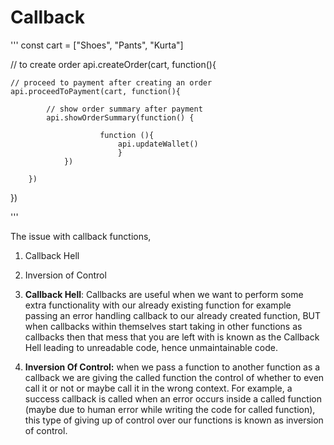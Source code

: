# Callback 

'''
const cart = ["Shoes", "Pants", "Kurta"]

// to create order
api.createOrder(cart, function(){

	// proceed to payment after creating an order
	api.proceedToPayment(cart, function(){
		
			// show order summary after payment
			api.showOrderSummary(function() {

						function (){
							api.updateWallet()
							}
				})

		})

})

'''


The issue with callback functions, 

1. Callback Hell 
2. Inversion of Control

1. **Callback Hell**: Callbacks are useful when we want to perform some extra functionality with our already existing function for example passing an error handling callback to our already created function, BUT when callbacks within themselves start taking in other functions as callbacks then that mess that you are left with is known as the Callback Hell leading to unreadable code, hence unmaintainable code.
2. **Inversion Of Control:** when we pass a function to another function as a callback we are giving the called function the control of whether to even call it or not or maybe call it in the wrong context. For example, a success callback is called when an error occurs inside a called function (maybe due to human error while writing the code for called function), this type of giving up of control over our functions is known as inversion of control.